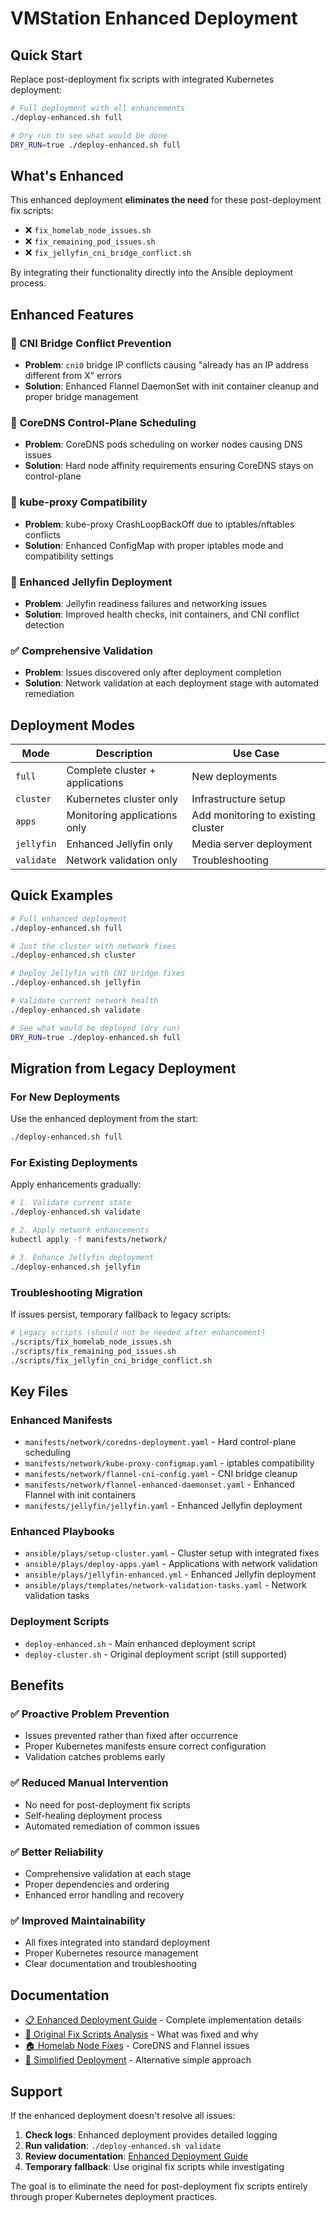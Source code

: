 # VMStation Enhanced Deployment

## Quick Start

Replace post-deployment fix scripts with integrated Kubernetes deployment:

```bash
# Full deployment with all enhancements
./deploy-enhanced.sh full

# Dry run to see what would be done
DRY_RUN=true ./deploy-enhanced.sh full
```

## What's Enhanced

This enhanced deployment **eliminates the need** for these post-deployment fix scripts:

- ❌ `fix_homelab_node_issues.sh` 
- ❌ `fix_remaining_pod_issues.sh`
- ❌ `fix_jellyfin_cni_bridge_conflict.sh`

By integrating their functionality directly into the Ansible deployment process.

## Enhanced Features

### 🔧 CNI Bridge Conflict Prevention
- **Problem**: `cni0` bridge IP conflicts causing "already has an IP address different from X" errors
- **Solution**: Enhanced Flannel DaemonSet with init container cleanup and proper bridge management

### 📍 CoreDNS Control-Plane Scheduling  
- **Problem**: CoreDNS pods scheduling on worker nodes causing DNS issues
- **Solution**: Hard node affinity requirements ensuring CoreDNS stays on control-plane

### 🔄 kube-proxy Compatibility
- **Problem**: kube-proxy CrashLoopBackOff due to iptables/nftables conflicts
- **Solution**: Enhanced ConfigMap with proper iptables mode and compatibility settings

### 🎥 Enhanced Jellyfin Deployment
- **Problem**: Jellyfin readiness failures and networking issues
- **Solution**: Improved health checks, init containers, and CNI conflict detection

### ✅ Comprehensive Validation
- **Problem**: Issues discovered only after deployment completion
- **Solution**: Network validation at each deployment stage with automated remediation

## Deployment Modes

| Mode | Description | Use Case |
|------|-------------|----------|
| `full` | Complete cluster + applications | New deployments |
| `cluster` | Kubernetes cluster only | Infrastructure setup |
| `apps` | Monitoring applications only | Add monitoring to existing cluster |
| `jellyfin` | Enhanced Jellyfin only | Media server deployment |
| `validate` | Network validation only | Troubleshooting |

## Quick Examples

```bash
# Full enhanced deployment
./deploy-enhanced.sh full

# Just the cluster with network fixes
./deploy-enhanced.sh cluster

# Deploy Jellyfin with CNI bridge fixes
./deploy-enhanced.sh jellyfin

# Validate current network health
./deploy-enhanced.sh validate

# See what would be deployed (dry run)
DRY_RUN=true ./deploy-enhanced.sh full
```

## Migration from Legacy Deployment

### For New Deployments
Use the enhanced deployment from the start:
```bash
./deploy-enhanced.sh full
```

### For Existing Deployments
Apply enhancements gradually:
```bash
# 1. Validate current state
./deploy-enhanced.sh validate

# 2. Apply network enhancements
kubectl apply -f manifests/network/

# 3. Enhance Jellyfin deployment
./deploy-enhanced.sh jellyfin
```

### Troubleshooting Migration
If issues persist, temporary fallback to legacy scripts:
```bash
# Legacy scripts (should not be needed after enhancement)
./scripts/fix_homelab_node_issues.sh
./scripts/fix_remaining_pod_issues.sh  
./scripts/fix_jellyfin_cni_bridge_conflict.sh
```

## Key Files

### Enhanced Manifests
- `manifests/network/coredns-deployment.yaml` - Hard control-plane scheduling
- `manifests/network/kube-proxy-configmap.yaml` - iptables compatibility  
- `manifests/network/flannel-cni-config.yaml` - CNI bridge cleanup
- `manifests/network/flannel-enhanced-daemonset.yaml` - Enhanced Flannel with init containers
- `manifests/jellyfin/jellyfin.yaml` - Enhanced Jellyfin deployment

### Enhanced Playbooks
- `ansible/plays/setup-cluster.yaml` - Cluster setup with integrated fixes
- `ansible/plays/deploy-apps.yaml` - Applications with network validation
- `ansible/plays/jellyfin-enhanced.yml` - Enhanced Jellyfin deployment
- `ansible/plays/templates/network-validation-tasks.yaml` - Network validation tasks

### Deployment Scripts  
- `deploy-enhanced.sh` - Main enhanced deployment script
- `deploy-cluster.sh` - Original deployment script (still supported)

## Benefits

### ✅ Proactive Problem Prevention
- Issues prevented rather than fixed after occurrence
- Proper Kubernetes manifests ensure correct configuration
- Validation catches problems early

### ✅ Reduced Manual Intervention  
- No need for post-deployment fix scripts
- Self-healing deployment process
- Automated remediation of common issues

### ✅ Better Reliability
- Comprehensive validation at each stage
- Proper dependencies and ordering
- Enhanced error handling and recovery

### ✅ Improved Maintainability
- All fixes integrated into standard deployment
- Proper Kubernetes resource management
- Clear documentation and troubleshooting

## Documentation

- [📋 Enhanced Deployment Guide](docs/ENHANCED_DEPLOYMENT_GUIDE.md) - Complete implementation details
- [🔧 Original Fix Scripts Analysis](docs/fix_cluster_communication.md) - What was fixed and why
- [🏠 Homelab Node Fixes](docs/HOMELAB_NODE_FIXES.md) - CoreDNS and Flannel issues
- [🎯 Simplified Deployment](SIMPLIFIED-DEPLOYMENT.md) - Alternative simple approach

## Support

If the enhanced deployment doesn't resolve all issues:

1. **Check logs**: Enhanced deployment provides detailed logging
2. **Run validation**: `./deploy-enhanced.sh validate`  
3. **Review documentation**: [Enhanced Deployment Guide](docs/ENHANCED_DEPLOYMENT_GUIDE.md)
4. **Temporary fallback**: Use original fix scripts while investigating

The goal is to eliminate the need for post-deployment fix scripts entirely through proper Kubernetes deployment practices.
